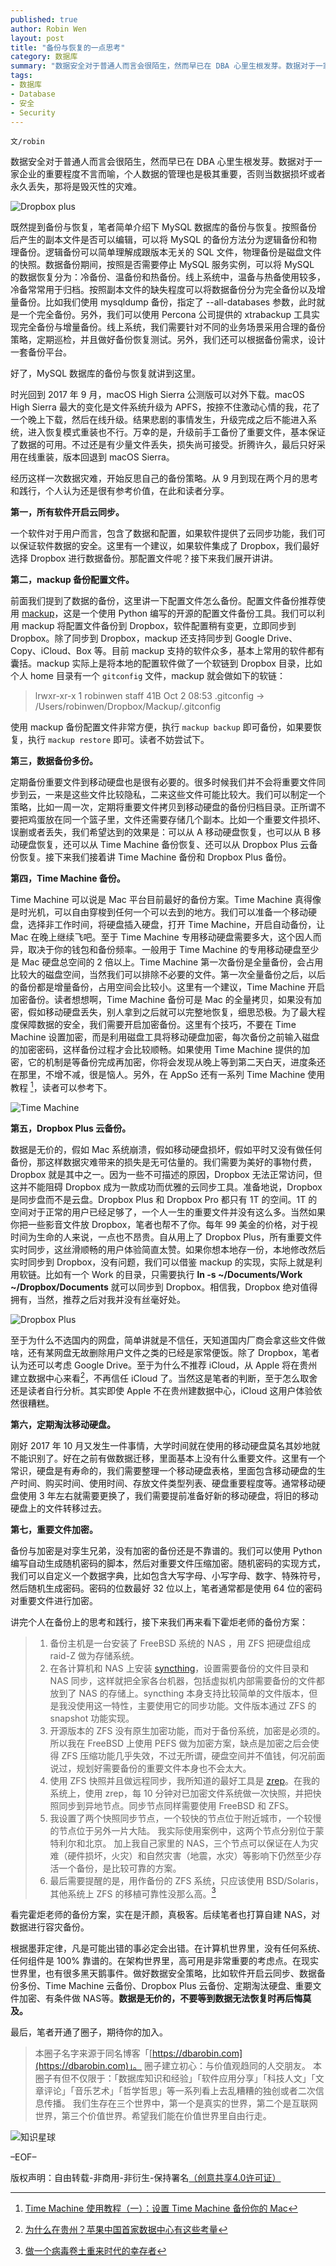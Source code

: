 ```yaml
---
published: true
author: Robin Wen
layout: post
title: "备份与恢复的一点思考"
category: 数据库
summary: "数据安全对于普通人而言会很陌生，然而早已在 DBA 心里生根发芽。数据对于一家企业的重要程度不言而喻，个人数据的管理也是极其重要，否则当数据损坏或者永久丢失，那将是毁灭性的灾难。根据墨菲定律，凡是可能出错的事必定会出错。在计算机世界里，没有任何系统、任何组件是 100% 靠谱的。在架构世界里，高可用是非常重要的考虑点。在现实世界里，也有很多黑天鹅事件。做好数据安全策略，比如软件开启云同步、数据备份多份、Time Machine 云备份、Dropbox Plus 云备份、定期淘汰硬盘、重要文件加密、有条件做 NAS等。数据是无价的，不要等到数据无法恢复时再后悔莫及。"
tags:
- 数据库
- Database
- 安全
- Security
---
```


`文/robin`

数据安全对于普通人而言会很陌生，然而早已在 DBA 心里生根发芽。数据对于一家企业的重要程度不言而喻，个人数据的管理也是极其重要，否则当数据损坏或者永久丢失，那将是毁灭性的灾难。

![Dropbox plus](https://cdn.wenguobing.com/mQWnful.jpg)

既然提到备份与恢复，笔者简单介绍下 MySQL 数据库的备份与恢复。按照备份后产生的副本文件是否可以编辑，可以将 MySQL 的备份方法分为逻辑备份和物理备份。逻辑备份可以简单理解成跟版本无关的 SQL 文件，物理备份是磁盘文件的快照。数据备份期间，按照是否需要停止 MySQL 服务实例，可以将 MySQL 的数据恢复分为：冷备份、温备份和热备份。线上系统中，温备与热备使用较多，冷备常常用于归档。按照副本文件的缺失程度可以将数据备份分为完全备份以及增量备份。比如我们使用 mysqldump 备份，指定了 --all-databases 参数，此时就是一个完全备份。另外，我们可以使用 Percona 公司提供的 xtrabackup 工具实现完全备份与增量备份。线上系统，我们需要针对不同的业务场景采用合理的备份策略，定期巡检，并且做好备份恢复测试。另外，我们还可以根据备份需求，设计一套备份平台。

好了，MySQL 数据库的备份与恢复就讲到这里。

时光回到 2017 年 9 月，macOS High Sierra 公测版可以对外下载。macOS High Sierra 最大的变化是文件系统升级为 APFS，按捺不住激动心情的我，花了一个晚上下载，然后在线升级。结果悲剧的事情发生，升级完成之后不能进入系统，进入恢复模式重装也不行。万幸的是，升级前手工备份了重要文件，基本保证了数据的可用。不过还是有少量文件丢失，损失尚可接受。折腾许久，最后只好采用在线重装，版本回退到 macOS Sierra。

经历这样一次数据灾难，开始反思自己的备份策略。从 9 月到现在两个月的思考和践行，个人认为还是很有参考价值，在此和读者分享。

**第一，所有软件开启云同步。**

一个软件对于用户而言，包含了数据和配置，如果软件提供了云同步功能，我们可以保证软件数据的安全。这里有一个建议，如果软件集成了 Dropbox，我们最好选择 Dropbox 进行数据备份。那配置文件呢？接下来我们展开讲讲。

**第二，mackup 备份配置文件。**

前面我们提到了数据的备份，这里讲一下配置文件怎么备份。配置文件备份推荐使用 [mackup](https://github.com/lra/mackup)，这是一个使用 Python 编写的开源的配置文件备份工具。我们可以利用 mackup 将配置文件备份到 Dropbox，软件配置稍有变更，立即同步到 Dropbox。除了同步到 Dropbox，mackup 还支持同步到 Google Drive、Copy、iCloud、Box 等。目前 mackup 支持的软件众多，基本上常用的软件都有囊括。mackup 实际上是将本地的配置软件做了一个软链到 Dropbox 目录，比如个人 home 目录有一个 `gitconfig` 文件，mackup 就会做如下的软链：

> lrwxr-xr-x   1 robinwen  staff    41B Oct  2 08:53 .gitconfig -> /Users/robinwen/Dropbox/Mackup/.gitconfig

使用 mackup 备份配置文件非常方便，执行 `mackup backup` 即可备份，如果要恢复，执行 `mackup restore` 即可。读者不妨尝试下。

**第三，数据备份多份。**

定期备份重要文件到移动硬盘也是很有必要的。很多时候我们并不会将重要文件同步到云，一来是这些文件比较隐私，二来这些文件可能比较大。我们可以制定一个策略，比如一周一次，定期将重要文件拷贝到移动硬盘的备份归档目录。正所谓不要把鸡蛋放在同一个篮子里，文件还需要存储几个副本。比如一个重要文件损坏、误删或者丢失，我们希望达到的效果是：可以从 A 移动硬盘恢复，也可以从 B 移动硬盘恢复，还可以从 Time Machine 备份恢复、还可以从 Dropbox Plus 云备份恢复。接下来我们接着讲 Time Machine 备份和 Dropbox Plus 备份。

**第四，Time Machine 备份。**

Time Machine 可以说是 Mac 平台目前最好的备份方案。Time Machine 真得像是时光机，可以自由穿梭到任何一个可以去到的地方。我们可以准备一个移动硬盘，选择非工作时间，将硬盘插入硬盘，打开 Time Machine，开启自动备份，让 Mac 在晚上继续飞吧。至于 Time Machine 专用移动硬盘需要多大，这个因人而异，取决于你的钱包和备份频率。一般用于 Time Machine 的专用移动硬盘至少是 Mac 硬盘总空间的 2 倍以上。Time Machine 第一次备份是全量备份，会占用比较大的磁盘空间，当然我们可以排除不必要的文件。第一次全量备份之后，以后的备份都是增量备份，占用空间会比较小。这里有一个建议，Time Machine 开启加密备份。读者想想啊，Time Machine 备份可是 Mac 的全量拷贝，如果没有加密，假如移动硬盘丢失，别人拿到之后就可以完整地恢复，细思恐极。为了最大程度保障数据的安全，我们需要开启加密备份。这里有个技巧，不要在 Time Machine 设置加密，而是利用磁盘工具将移动硬盘加密，每次备份之前输入磁盘的加密密码，这样备份过程才会比较顺畅。如果使用 Time Machine 提供的加密，它的机制是等备份完成再加密，你将会发现从晚上等到第二天白天，进度条还在那里，不增不减，很是恼人。另外，在 AppSo 还有一系列 Time Machine 使用教程 [^1]，读者可以参考下。

![Time Machine](https://cdn.wenguobing.com/x1uMLOK.png)

**第五，Dropbox Plus 云备份。**

数据是无价的，假如 Mac 系统崩溃，假如移动硬盘损坏，假如平时又没有做任何备份，那这样数据灾难带来的损失是无可估量的。我们需要为美好的事物付费，Dropbox 就是其中之一。因为一些不可描述的原因，Dropbox 无法正常访问，但这并不能阻碍 Dropbox 成为一款成功而优雅的云同步工具。准备地说，Dropbox 是同步盘而不是云盘。Dropbox Plus 和 Dropbox Pro 都只有 1T 的空间。1T 的空间对于正常的用户已经足够了，一个人一生的重要文件并没有这么多。当然如果你把一些影音文件放 Dropbox，笔者也帮不了你。每年 99 美金的价格，对于视时间为生命的人来说，一点也不昂贵。自从用上了 Dropbox Plus，所有重要文件实时同步，这丝滑顺畅的用户体验简直太赞。如果你想本地存一份，本地修改然后实时同步到 Dropbox，没有问题，我们可以借鉴 mackup 的实现，实际上就是利用软链。比如有一个 Work 的目录，只需要执行 **ln -s ~/Documents/Work ~/Dropbox/Documents** 就可以同步到 Dropbox。相信我，Dropbox 绝对值得拥有，当然，推荐之后对我并没有丝毫好处。

![Dropbox Plus](https://cdn.wenguobing.com/t8IATrp.png)

至于为什么不选国内的网盘，简单讲就是不信任，天知道国内厂商会拿这些文件做啥，还有某网盘无故删除用户文件之类的已经是家常便饭。除了 Dropbox，笔者认为还可以考虑 Google Drive。至于为什么不推荐 iCloud，从 Apple 将在贵州建立数据中心来看[^2]，不再信任 iCloud 了。当然这是笔者的判断，至于怎么取舍还是读者自行分析。其实即使 Apple 不在贵州建数据中心，iCloud 这用户体验依然很糟糕。

**第六，定期淘汰移动硬盘。**

刚好 2017 年 10 月又发生一件事情，大学时间就在使用的移动硬盘莫名其妙地就不能识别了。好在之前有做数据迁移，里面基本上没有什么重要文件。这里有一个常识，硬盘是有寿命的，我们需要整理一个移动硬盘表格，里面包含移动硬盘的生产时间、购买时间、使用时间、存放文件类型列表、硬盘重要程度等。通常移动硬盘使用 3 年左右就需要更换了，我们需要提前准备好新的移动硬盘，将旧的移动硬盘上的文件转移过去。

**第七，重要文件加密。**

备份与加密是对孪生兄弟，没有加密的备份还是不靠谱的。我们可以使用 Python 编写自动生成随机密码的脚本，然后对重要文件压缩加密。随机密码的实现方式，我们可以自定义一个数据字典，比如包含大写字母、小写字母、数字、特殊符号，然后随机生成密码。密码的位数最好 32 位以上，笔者通常都是使用 64 位的密码对重要文件进行加密。

讲完个人在备份上的思考和践行，接下来我们再来看下霍炬老师的备份方案：

> 1. 备份主机是一台安装了 FreeBSD 系统的 NAS ，用 ZFS 把硬盘组成 raid-Z 做为存储系统。
> 2. 在各计算机和 NAS 上安装 [syncthing](https://syncthing.net)，设置需要备份的文件目录和 NAS 同步，这样就把全家各台机器，包括虚拟机内部需要备份的文件都放到了 NAS 的存储上。syncthing 本身支持比较简单的文件版本，但是我没使用这一特性，主要使用它的同步功能。文件版本通过 ZFS 的 snapshot 功能实现。
> 3. 开源版本的 ZFS 没有原生加密功能，而对于备份系统，加密是必须的。所以我在 FreeBSD 上使用 PEFS 做为加密方案，缺点是加密之后会使得 ZFS 压缩功能几乎失效，不过无所谓，硬盘空间并不值钱，何况前面说过，规划好需要备份的重要文件本身也不会太大。
> 4. 使用 ZFS 快照并且做远程同步，我所知道的最好工具是 [zrep](http://www.bolthole.com/solaris/zrep/)。在我的系统上，使用 zrep，每 10 分钟对已加密文件系统做一次快照，并把快照同步到异地节点。同步节点同样需要使用 FreeBSD 和 ZFS。
> 5. 我设置了两个快照同步节点，一个较快的节点位于附近城市，一个较慢的节点位于另外一片大陆。 我实际使用案例中，这两个节点分别位于蒙特利尔和北京。 加上我自己家里的 NAS，三个节点可以保证在人为灾难（硬件损坏，火灾）和自然灾害（地震，水灾）等影响下仍然至少存活一个备份，是比较可靠的方案。
> 6. 最后需要提醒的是，用作备份的 ZFS 系统，只应该使用 BSD/Solaris，其他系统上 ZFS 的移植可靠性没那么高。[^3]

看完霍炬老师的备份方案，实在是汗颜，真极客。后续笔者也打算自建 NAS，对数据进行容灾备份。

根据墨菲定律，凡是可能出错的事必定会出错。在计算机世界里，没有任何系统、任何组件是 100% 靠谱的。在架构世界里，高可用是非常重要的考虑点。在现实世界里，也有很多黑天鹅事件。做好数据安全策略，比如软件开启云同步、数据备份多份、Time Machine 云备份、Dropbox Plus 云备份、定期淘汰硬盘、重要文件加密、有条件做 NAS等。**数据是无价的，不要等到数据无法恢复时再后悔莫及。**

最后，笔者开通了圈子，期待你的加入。

> 本圈子名字来源于同名博客「[https://dbarobin.com](https://dbarobin.com)」。
> 圈子建立初心：与价值观趋同的人交朋友。
> 本圈子有但不仅限于：「数据库知识和经验」「软件应用分享」「科技人文」「文章评论」「音乐艺术」「哲学哲思」等一系列看上去乱糟糟的独创或者二次信息传播。
> 我们生存在三个世界中，第一个是真实的世界，第二个是互联网世界，第三个价值世界。希望我们能在价值世界里自由行走。

![知识星球](https://cdn.wenguobing.com/9dhXNpn.jpg)

[^1]: [Time Machine 使用教程（一）：设置 Time Machine 备份你的 Mac](https://sspai.com/post/30550)
[^2]: [为什么在贵州？苹果中国首家数据中心有这些考量](http://tech.sina.com.cn/it/2017-07-13/doc-ifyiamif2743406.shtml)
[^3]: [做一个病毒卷土重来时代的幸存者](https://mp.weixin.qq.com/s?__biz=MjM5MTE4Nzk1NA==&mid=2650741750&idx=1&sn=4b9ce4c4a5b019a29c8592e6186f2da7)

–EOF–

版权声明：自由转载-非商用-非衍生-保持署名<a href="http://creativecommons.org/licenses/by-nc-nd/4.0/deed.zh" target="_blank">（创意共享4.0许可证）</a>
